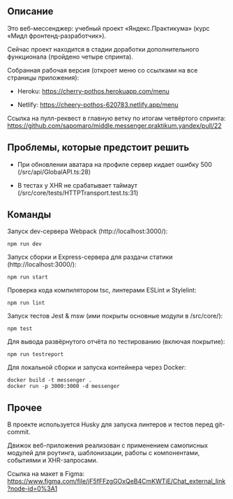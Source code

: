 ## Описание

Это веб-мессенджер: учебный проект «Яндекс.Практикума» (курс «Мидл фронтенд-разработчик»). 

Сейчас проект находится в стадии доработки дополнительного функционала (пройдено четыре спринта).

Собранная рабочая версия (откроет меню со ссылками на все страницы приложения):

- Heroku: https://cherry-pothos.herokuapp.com/menu

- Netlify: https://cheery-pothos-620783.netlify.app/menu 

Ссылка на пулл-реквест в главную ветку по итогам четвёртого спринта: https://github.com/sapomaro/middle.messenger.praktikum.yandex/pull/22

## Проблемы, которые предстоит решить

- При обновлении аватара на профиле сервер кидает ошибку 500 (/src/api/GlobalAPI.ts:28)

- В тестах у XHR не срабатывает таймаут (/src/core/tests/HTTPTransport.test.ts:31)

## Команды

Запуск dev-сервера Webpack (http://localhost:3000/): 

    npm run dev

Запуск сборки и Express-сервера для раздачи статики (http://localhost:3000/):

    npm run start

Проверка кода компилятором tsc, линтерами ESLint и Stylelint:

    npm run lint

Запуск тестов Jest & msw (ими покрыты основные модули в /src/core/):

    npm test

Для вывода развёрнутого отчёта по тестированию (включая покрытие):

    npm run testreport

Для локальной сборки и запуска контейнера через Docker:

    docker build -t messenger .
    docker run -p 3000:3000 -d messenger

## Прочее

В проекте используется Husky для запуска линтеров и тестов перед git-commit.

Движок веб-приложения реализован с применением самописных модулей для роутинга, шаблонизации, работы с компонентами, событиями и XHR-запросами.

Ссылка на макет в Figma: https://www.figma.com/file/jF5fFFzgGOxQeB4CmKWTiE/Chat_external_link?node-id=0%3A1 
